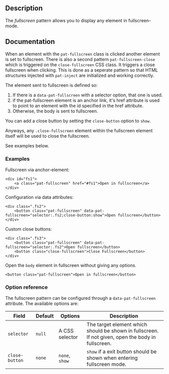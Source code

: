 ## Description

The _fullscreen_ pattern allows you to display any element in fullscreen-mode.

## Documentation

When an element with the `pat-fullscreen` class is clicked another element is set to fullscreen.
There is also a second pattern `pat-fullscreen-close` which is triggered on the `close-fullscreen` CSS class.
It triggers a close fullscreen when clicking.
This is done as a seperate pattern so that HTML structures injected with `pat-inject` are initialized and working correctly.

The element sent to fullscreen is defined so:

1. If there is a `data-pat-fullscreen` with a selector option, that one is used.
2. if the pat-fullscreen element is an anchor link, it's href attribute is used to point to an element with the id specified in the href attribute.
3. Otherwise, the body is sent to fullscreen.

You can add a close button by setting the `close-button` option to `show`.

Anyways, any `.close-fullscreen` element within the fullscreen element itself will be used to close the fullscreen.

See examples below.

### Examples

Fullscreen via anchor-element:

    <div id="fs1">
        <a class="pat-fullscreen" href="#fs1">Open in fullscreen</a>
    </div>

Configuration via data attributes:

    <div class=".fs2">
        <button class="pat-fullscreen" data-pat-fullscreen="selector:.fs2;close-button:show">Open fullscreen</button>
    </div>

Custom close buttons:

    <div class=".fs3">
        <button class="pat-fullscreen" data-pat-fullscreen="selector:.fs2">Open fullscreen</button>
        <button class="close-fullscreen">Close Fullscreen</button>
    </div>

Open the `body` element in fullscreen without giving any options.

    <button class="pat-fullscreen">Open in fullscreen</button>

### Option reference

The fullscreen pattern can be configured through a `data-pat-fullscreen` attribute.
The available options are:

| Field          | Default | Options        | Description                                                                                        |
| -------------- | ------- | -------------- | -------------------------------------------------------------------------------------------------- |
| `selector`     | `null`  | A CSS selector | The target element which should be shown in fullscreen. If not given, open the body in fullscreen. |
| `close-button` | `none`  | `none`, `show` | `show` if a exit button should be shown when entering fullscreen mode.                             |
